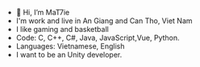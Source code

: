 - 👋 Hi, I’m MaT7ie
- I'm work and live in An Giang and Can Tho, Viet Nam
- I like gaming and basketball
- Code: C, C++, C#, Java, JavaScript,Vue,  Python.
- Languages: Vietnamese, English
- I want to be an Unity developer.

<!---
mat7ie/mat7ie is a ✨ special ✨ repository because its `README.md` (this file) appears on your GitHub profile.
You can click the Preview link to take a look at your changes.
--->
